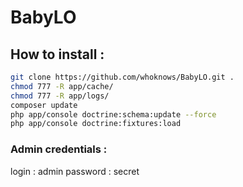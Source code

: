 # BabyLO

## How to install :

```bash
git clone https://github.com/whoknows/BabyLO.git .
chmod 777 -R app/cache/
chmod 777 -R app/logs/
composer update
php app/console doctrine:schema:update --force
php app/console doctrine:fixtures:load
```

### Admin credentials :

login : admin
password : secret
